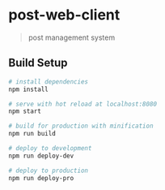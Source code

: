 # post-web-client

> post management system

## Build Setup

``` bash
# install dependencies
npm install

# serve with hot reload at localhost:8080
npm start

# build for production with minification
npm run build

# deploy to development
npm run deploy-dev

# deploy to production
npm run deploy-pro
```
